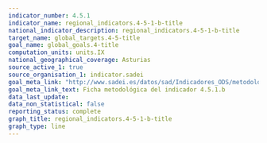 ```yaml
---
indicator_number: 4.5.1
indicator_name: regional_indicators.4-5-1-b-title
national_indicator_description: regional_indicators.4-5-1-b-title
target_name: global_targets.4-5-title
goal_name: global_goals.4-title
computation_units: units.IX
national_geographical_coverage: Asturias
source_active_1: true
source_organisation_1: indicator.sadei
goal_meta_link: "http://www.sadei.es/datos/sad/Indicadores_ODS/metodologia/4.5.1.b.pdf"
goal_meta_link_text: Ficha metodológica del indicador 4.5.1.b
data_last_update:  
data_non_statistical: false
reporting_status: complete
graph_title: regional_indicators.4-5-1-b-title
graph_type: line
---
```


